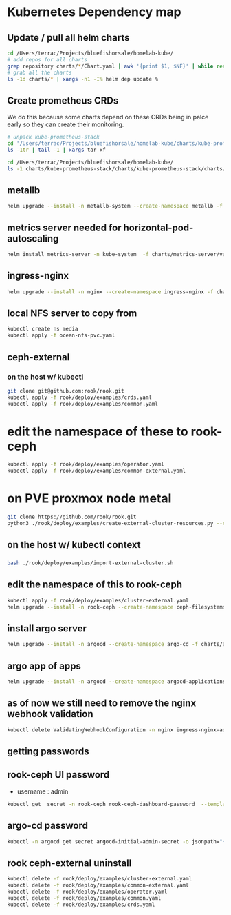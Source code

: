 # Kubernetes Dependency map

## Update / pull all helm charts

```bash
cd /Users/terrac/Projects/bluefishorsale/homelab-kube/
# add repos for all charts
grep repository charts/*/Chart.yaml | awk '{print $1, $NF}' | while read file repo ; do (dirname $file | sed -e 's/.*\///g' ; echo $repo) | xargs helm repo add ; done
# grab all the charts
ls -1d charts/* | xargs -n1 -I% helm dep update %

```

## Create prometheus CRDs
We do this because some charts depend on these CRDs being in palce early so they can create their monitoring.

```bash
# unpack kube-prometheus-stack
cd '/Users/terrac/Projects/bluefishorsale/homelab-kube/charts/kube-prometheus-stack/charts'
ls -1tr | tail -1 | xargs tar xf

cd /Users/terrac/Projects/bluefishorsale/homelab-kube/
ls -1 charts/kube-prometheus-stack/charts/kube-prometheus-stack/charts/crds/crds/crd-* | xargs -n1 kubectl create -f
```
<!-- 
## CNI (choose one)

### Flannel

```bash
kubectl apply -f https://raw.githubusercontent.com/flannel-io/flannel/master/Documentation/kube-flannel.yml
```

```bash
cd /Users/terrac/Projects/bluefishorsale/homelab-kube/
helm upgrade --install -n kube-system flannel  -f charts/flannel/values.yaml charts/flannel
```

### Cillium

```bash
cd /Users/terrac/Projects/bluefishorsale/homelab-kube/
helm upgrade --install -n kube-system cilium -f charts/cilium/values.yaml charts/cilium
``` -->

## metallb

```bash
helm upgrade --install -n metallb-system --create-namespace metallb -f charts/metallb/values.yaml charts/metallb
```

## metrics server needed for horizontal-pod-autoscaling

```bash
helm install metrics-server -n kube-system  -f charts/metrics-server/values.yaml  charts/metrics-server
```

## ingress-nginx

```bash
helm upgrade --install -n nginx --create-namespace ingress-nginx -f charts/ingress-nginx/values.yaml charts/ingress-nginx
```

<!-- ## dns but after cilium

```bash
helm upgrade --install -n kube-system  coredns -f charts/coredns/values.yaml charts/coredns
``` -->

## local NFS server to copy from

```bash
kubectl create ns media
kubectl apply -f ocean-nfs-pvc.yaml
```

## ceph-external
### on the host w/ kubectl

```bash
git clone git@github.com:rook/rook.git
kubectl apply -f rook/deploy/examples/crds.yaml
kubectl apply -f rook/deploy/examples/common.yaml
```

# edit the namespace of these to rook-ceph

```bash
kubectl apply -f rook/deploy/examples/operator.yaml
kubectl apply -f rook/deploy/examples/common-external.yaml
```

# on PVE proxmox node metal

```bash
git clone https://github.com/rook/rook.git
python3 ./rook/deploy/examples/create-external-cluster-resources.py --ceph-conf /etc/ceph/ceph.conf --rbd-data-pool-name cephfs_data --cephfs-metadata-pool-name cephfs_metadata --cephfs-filesystem-name cephfs --namespace rook-ceph --format bash
```

## on the host w/ kubectl context
### <paste exported credentials from previous step>

```bash
bash ./rook/deploy/examples/import-external-cluster.sh
```

## edit the namespace of this to rook-ceph

```bash
kubectl apply -f rook/deploy/examples/cluster-external.yaml
helm upgrade --install -n rook-ceph --create-namespace ceph-filesystems -f charts/ceph-filesystems/values.yaml charts/ceph-filesystems
```

## install argo server

```bash
helm upgrade --install -n argocd --create-namespace argo-cd -f charts/argo-cd/values.yaml charts/argo-cd/
```

## argo app of apps

```bash
helm upgrade --install -n argocd --create-namespace argocd-applications -f charts/argocd-applications/values.yaml charts/argocd-applications
```

## as of now we still need to remove the nginx webhook validation

```bash
kubectl delete ValidatingWebhookConfiguration -n nginx ingress-nginx-admission
```

## getting passwords

## rook-ceph UI password

- username : admin

```bash
kubectl get  secret -n rook-ceph rook-ceph-dashboard-password  --template={{.data.password}} | base64 -d ; echo
```

## argo-cd password

```bash
kubectl -n argocd get secret argocd-initial-admin-secret -o jsonpath="{.data.password}" | base64 -d; echo
```

## rook ceph-external uninstall

```bash
kubectl delete -f rook/deploy/examples/cluster-external.yaml
kubectl delete -f rook/deploy/examples/common-external.yaml
kubectl delete -f rook/deploy/examples/operator.yaml
kubectl delete -f rook/deploy/examples/common.yaml
kubectl delete -f rook/deploy/examples/crds.yaml
```
